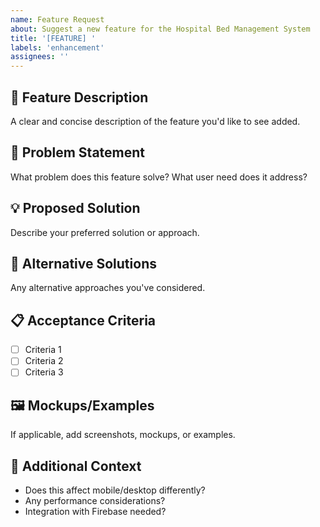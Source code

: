 ```yaml
---
name: Feature Request
about: Suggest a new feature for the Hospital Bed Management System
title: '[FEATURE] '
labels: 'enhancement'
assignees: ''
---
```


## 🚀 Feature Description
A clear and concise description of the feature you'd like to see added.

## 🎯 Problem Statement
What problem does this feature solve? What user need does it address?

## 💡 Proposed Solution
Describe your preferred solution or approach.

## 🔄 Alternative Solutions
Any alternative approaches you've considered.

## 📋 Acceptance Criteria
- [ ] Criteria 1
- [ ] Criteria 2
- [ ] Criteria 3

## 🖼️ Mockups/Examples
If applicable, add screenshots, mockups, or examples.

## 📱 Additional Context
- Does this affect mobile/desktop differently?
- Any performance considerations?
- Integration with Firebase needed?
